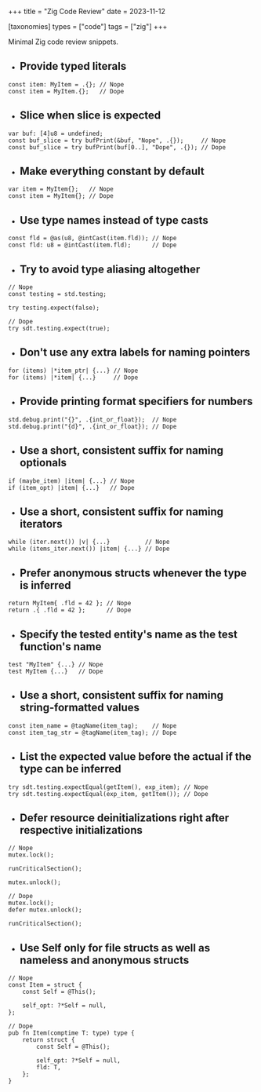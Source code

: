 +++
title = "Zig Code Review"
date = 2023-11-12

[taxonomies]
types = ["code"]
tags = ["zig"]
+++

Minimal Zig code review snippets.

<!-- more -->

- ## Provide typed literals

```zig
const item: MyItem = .{}; // Nope
const item = MyItem.{};   // Dope
```

- ## Slice when slice is expected

```zig
var buf: [4]u8 = undefined;
const buf_slice = try bufPrint(&buf, "Nope", .{});     // Nope
const buf_slice = try bufPrint(buf[0..], "Dope", .{}); // Dope
```

- ## Make everything constant by default

```zig
var item = MyItem{};   // Nope
const item = MyItem{}; // Dope
```

- ## Use type names instead of type casts

```zig
const fld = @as(u8, @intCast(item.fld)); // Nope
const fld: u8 = @intCast(item.fld);      // Dope
```

- ## Try to avoid type aliasing altogether

```zig
// Nope
const testing = std.testing;

try testing.expect(false);

// Dope
try sdt.testing.expect(true);
```

- ## Don't use any extra labels for naming pointers

```zig
for (items) |*item_ptr| {...} // Nope
for (items) |*item| {...}     // Dope
```

- ## Provide printing format specifiers for numbers

```zig
std.debug.print("{}", .{int_or_float});  // Nope
std.debug.print("{d}", .{int_or_float}); // Dope
```

- ## Use a short, consistent suffix for naming optionals

```zig
if (maybe_item) |item| {...} // Nope
if (item_opt) |item| {...}   // Dope
```

- ## Use a short, consistent suffix for naming iterators

```zig
while (iter.next()) |v| {...}          // Nope
while (items_iter.next()) |item| {...} // Dope
```

- ## Prefer anonymous structs whenever the type is inferred

```zig
return MyItem{ .fld = 42 }; // Nope
return .{ .fld = 42 };      // Dope
```

- ## Specify the tested entity's name as the test function's name

```zig
test "MyItem" {...} // Nope
test MyItem {...}   // Dope
```

- ## Use a short, consistent suffix for naming string-formatted values

```zig
const item_name = @tagName(item_tag);    // Nope
const item_tag_str = @tagName(item_tag); // Dope
```

- ## List the expected value before the actual if the type can be inferred

```zig
try sdt.testing.expectEqual(getItem(), exp_item); // Nope
try sdt.testing.expectEqual(exp_item, getItem()); // Dope
```

- ## Defer resource deinitializations right after respective initializations

```zig
// Nope
mutex.lock();

runCriticalSection();

mutex.unlock();

// Dope
mutex.lock();
defer mutex.unlock();

runCriticalSection();
```

- ## Use Self only for file structs as well as nameless and anonymous structs

```zig
// Nope
const Item = struct {
    const Self = @This();

    self_opt: ?*Self = null,
};

// Dope
pub fn Item(comptime T: type) type {
    return struct {
        const Self = @This();

        self_opt: ?*Self = null,
        fld: T,
    };
}
```
